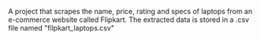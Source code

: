 A project that scrapes the name, price, rating and specs of laptops from an e-commerce website called Flipkart. The extracted data is stored in a .csv file named "filpkart_laptops.csv"
